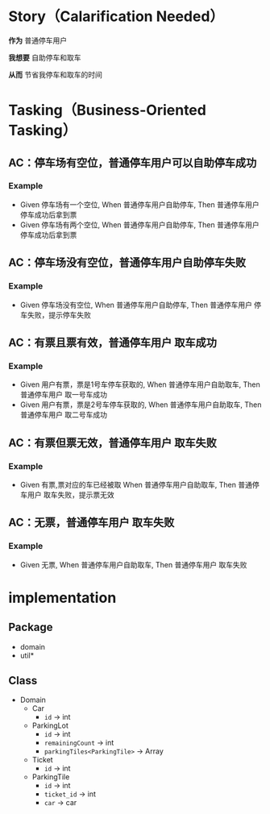 # Story（Calarification Needed）

**作为** 普通停车用户

**我想要** 自助停车和取车

**从而** 节省我停车和取车的时间

# Tasking（Business-Oriented Tasking）

## AC：停车场有空位，普通停车用户可以自助停车成功

### Example

- Given 停车场有一个空位, When 普通停车用户自助停车, Then 普通停车用户 停车成功后拿到票
- Given 停车场有两个空位, When 普通停车用户自助停车, Then 普通停车用户 停车成功后拿到票

## AC：停车场没有空位，普通停车用户自助停车失败

### Example

- Given 停车场没有空位, When 普通停车用户自助停车, Then 普通停车用户 停车失败，提示停车失败

## AC：有票且票有效，普通停车用户 取车成功

### Example

- Given 用户有票，票是1号车停车获取的, When 普通停车用户自助取车, Then 普通停车用户 取一号车成功
- Given 用户有票，票是2号车停车获取的, When 普通停车用户自助取车, Then 普通停车用户 取二号车成功

## AC：有票但票无效，普通停车用户 取车失败

### Example

- Given 有票,票对应的车已经被取 When 普通停车用户自助取车, Then 普通停车用户 取车失败，提示票无效

## AC：无票，普通停车用户 取车失败

### Example

- Given 无票, When 普通停车用户自助取车, Then 普通停车用户 取车失败

# implementation

## Package

- domain
- util*

## Class

- Domain
    - Car
        - `id` -> int
    - ParkingLot
        - `id` -> int
        - `remainingCount` -> int
        - `parkingTiles<ParkingTile>` -> Array
    - Ticket
        - `id` -> int
    - ParkingTile
        - `id` -> int
        - `ticket_id`  -> int
        - `car`  -> car

